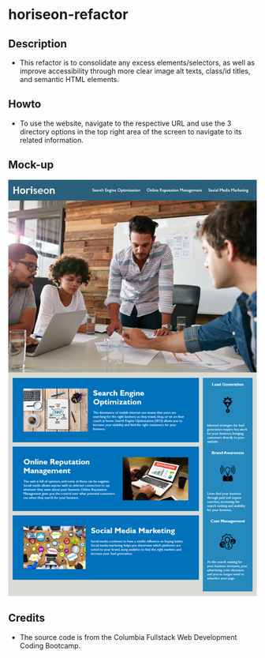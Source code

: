 # horiseon-refactor

## Description
* This refactor is to consolidate any excess elements/selectors, as well as improve accessibility through more clear image alt texts, class/id titles, and semantic HTML elements. 

## Howto
* To use the website, navigate to the respective URL and use the 3 directory options in the top right area of the screen to navigate to its related information.

## Mock-up
<img src="./assets/images/mock-up.png">

## Credits
* The source code is from the Columbia Fullstack Web Development Coding Bootcamp.


